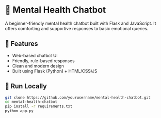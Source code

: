 # 💬 Mental Health Chatbot

A beginner-friendly mental health chatbot built with Flask and JavaScript. It offers comforting and supportive responses to basic emotional queries.

## 🌟 Features
- Web-based chatbot UI
- Friendly, rule-based responses
- Clean and modern design
- Built using Flask (Python) + HTML/CSS/JS

## 🚀 Run Locally

```bash
git clone https://github.com/yourusername/mental-health-chatbot.git
cd mental-health-chatbot
pip install -r requirements.txt
python app.py